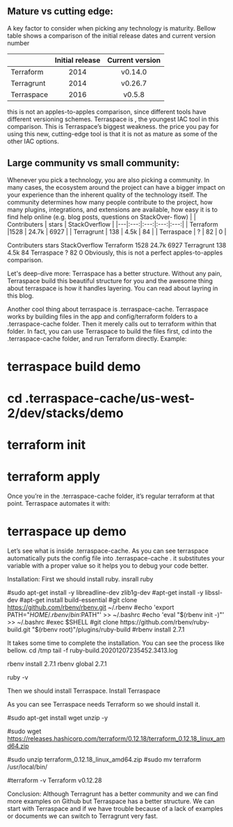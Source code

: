 ## Mature vs cutting edge:

A key factor to consider when picking any technology is maturity. Bellow table shows a comparison of the initial release dates and current version number

|   |  Initial release |Current version   |
|---|:---:|:---:|
|Terraform   | 2014  |  v0.14.0 |
|Terragrunt   | 2014  | v0.26.7  |
| Terraspace  | 2016  | v0.5.8  |


this is not an apples-to-apples comparison, since different tools have different versioning schemes. Terraspace is , the youngest IAC tool in this comparison. This is Terraspace’s biggest weakness. the price you pay for using this new, cutting-edge tool is that it is not as mature as some of the other IAC options.

## Large community vs small community:
Whenever you pick a technology, you are also picking a community. In many cases, the ecosystem around the project can have a bigger impact on your experience than the inherent quality of the technology itself. The community determines how many people contribute to the project, how many plugins, integrations, and extensions are available, how easy it is to find help online (e.g. blog posts, questions on StackOver‐ flow)
|   | Contributers  | stars  |  StackOverflow |
|---|:---:|:---:|:---:|:---:|
| Terraform  |1528   | 24.7k  | 6927  |
| Terragrunt  | 138  | 4.5k  | 84  |
| Terraspace  | ?  | 82  |  0 |


Contributers
stars
StackOverflow
Terraform
1528
24.7k
6927
Terragrunt
138
4.5k
84
Terraspace
?
82
0
Obviously, this is not a perfect apples-to-apples comparison.




Let's deep-dive more:
Terraspace has a better structure. Without any pain, Terraspace build this beautiful structure for you and the awesome thing about terraspace is how it handles layering.
You can read about layring in this blog.


Another cool thing about terraspace is .terraspace-cache. Terraspace works by building files in the app and config/terraform folders to a .terraspace-cache folder. Then it merely calls out to terraform within that folder.
In fact, you can use Terraspace to build the files first, cd into the .terraspace-cache folder, and run Terraform directly. Example:
# terraspace build demo
# cd .terraspace-cache/us-west-2/dev/stacks/demo
# terraform init
# terraform apply
 
Once you’re in the .terraspace-cache folder, it’s regular terraform at that point.
Terraspace automates it with:
# terraspace up demo

Let’s see what is inside .terraspace-cache. As you can see terraspace automatically puts the config file into .terraspace-cache . it substitutes your variable with a proper value so it helps you to debug your code better.



Installation:
First we should install ruby.
insrall ruby

#sudo apt-get install -y libreadline-dev zlib1g-dev
#apt-get install -y libssl-dev
#apt-get install build-essential
#git clone https://github.com/rbenv/rbenv.git ~/.rbenv
#echo 'export PATH="$HOME/.rbenv/bin:$PATH"' >> ~/.bashrc
#echo 'eval "$(rbenv init -)"' >> ~/.bashrc
#exec $SHELL
#git clone https://github.com/rbenv/ruby-build.git "$(rbenv root)"/plugins/ruby-build
#rbenv install 2.7.1

It takes some time to complete the installation. You can see the process like bellow.
cd /tmp
tail -f ruby-build.20201207235452.3413.log



rbenv install 2.7.1
rbenv global 2.7.1


ruby -v


Then we should install Terraspace.
Install Terraspace


As you can see Terraspace needs Terraform so we should install it.

#sudo apt-get install wget unzip -y

#sudo wget https://releases.hashicorp.com/terraform/0.12.18/terraform_0.12.18_linux_amd64.zip

#sudo unzip terraform_0.12.18_linux_amd64.zip
#sudo mv terraform /usr/local/bin/

#terraform -v
Terraform v0.12.28






Conclusion:
 Although Terragrunt has a better community and we can find more examples on Github but Terraspace has a better structure. We can start with Terraspace and if we have trouble because of a lack of examples or documents we can switch to Terragrunt very fast.







